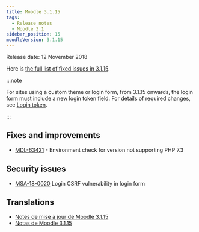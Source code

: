 ```yaml
---
title: Moodle 3.1.15
tags:
  - Release notes
  - Moodle 3.1
sidebar_position: 15
moodleVersion: 3.1.15
---
```


Release date: 12 November 2018

Here is [the full list of fixed issues in 3.1.15](https://tracker.moodle.org/secure/IssueNavigator!executeAdvanced.jspa?jqlQuery=project+%3D+mdl+AND+resolution+%3D+fixed+AND+fixVersion+in+%28%223.1.15%22%29+ORDER+BY+priority+DESC&runQuery=true&clear=true).

:::note

For sites using a custom theme or login form, from 3.1.15 onwards, the login form must include a new login token field. For details of required changes, see [Login token](https://docs.moodle.org/dev/Login_token).

:::

## Fixes and improvements

- [MDL-63421](https://tracker.moodle.org/browse/MDL-63421) - Environment check for version not supporting PHP 7.3

## Security issues

- [MSA-18-0020](https://moodle.org/mod/forum/discuss.php?d=378731) Login CSRF vulnerability in login form

## Translations

- [Notes de mise à jour de Moodle 3.1.15](https://docs.moodle.org/fr/Notes_de_mise_à_jour_de_Moodle_3.1.15)
- [Notas de Moodle 3.1.15](https://docs.moodle.org/es/Notas_de_Moodle_3.1.15)
